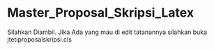 # Master_Proposal_Skripsi_Latex
Silahkan Diambil. Jika Ada yang mau di edit tatanannya silahkan buka jtetiproposalskripsi.cls
